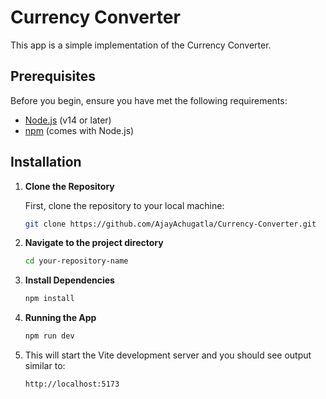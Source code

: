 # Currency Converter

This app is a simple implementation of the Currency Converter.

## Prerequisites
Before you begin, ensure you have met the following requirements:
- [Node.js](https://nodejs.org/) (v14 or later)
- [npm](https://www.npmjs.com/) (comes with Node.js)

## Installation

1. **Clone the Repository**

   First, clone the repository to your local machine:

   ```bash
   git clone https://github.com/AjayAchugatla/Currency-Converter.git
2. **Navigate to the project directory**


   ```bash
   cd your-repository-name
3. **Install Dependencies**


   ```bash
   npm install
4. **Running the App**


   ```bash
   npm run dev
5. This will start the Vite development server and you should see output similar to:

   ```arduino
   http://localhost:5173
